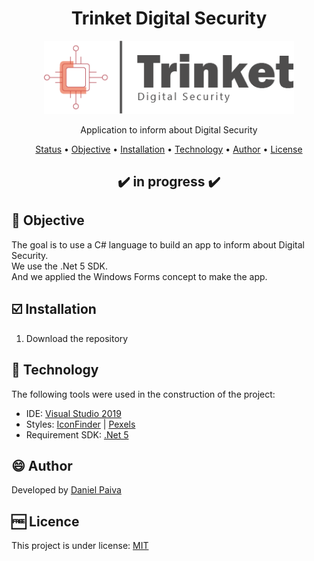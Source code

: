 <h1 align="center">Trinket Digital Security</h1>

<p align="center">
  <a href="#">
    <img src="images\trinket-logo.png" width="400" alt="Trinket">
  </a>
</p>
<p align="center">
    Application to inform about Digital Security
</p>

<p align="center">
 <a href="#status">Status</a> • 
 <a href="#objective">Objective</a> •
 <a href="#installation">Installation</a> • 
 <a href="#technology">Technology</a> • 
 <a href="#author">Author</a> • 
 <a href="#licence">License</a>
</p>

<h2 align="center" id=status> 
	✔️ in progress ✔️
</h2>

<h2 id=objective>📜 Objective</h2>

The goal is to use a C# language to build an app to inform about Digital Security.<br>
We use the .Net 5 SDK.<br>
And we applied the Windows Forms concept to make the app.

<h2 id=installation>☑️ Installation</h2>

1. Download the repository

<h2 id=technology>🧰 Technology</h2>
The following tools were used in the construction of the project:

- IDE: <a href="https://visualstudio.microsoft.com/pt-br/vs/">Visual Studio 2019</a>
- Styles: <a href="https://www.iconfinder.com/">IconFinder</a> | 
  <a href="https://www.pexels.com/pt-br/">Pexels</a>
- Requirement SDK: <a href="https://dotnet.microsoft.com/download/dotnet/5.0">.Net 5</a>

<h2 id=author>😄 Author</h2>
Developed by <a href="https://www.linkedin.com/in/danhpaiva/">Daniel Paiva</a>

<h2 id=licence>🆓 Licence</h2>
This project is under license: <a href="https://github.com/danhpaiva/bugiganga-digital-security/blob/main/LICENSE" target="_blank">MIT</a>